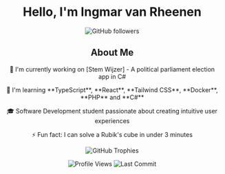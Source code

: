 <div align="center">
  <h1> Hello, I'm Ingmar van Rheenen </h1>
  <p>
    <img src="https://img.shields.io/github/followers/ingmarvanrheenen?style=social" alt="GitHub followers"/>
  </p>

  <h2> About Me </h2>

  <div>
    <p> 🔭 I'm currently working on [Stem Wijzer] - A political parliament election app in C# </p>
    <p> 🌱 I'm learning **TypeScript**, **React**, **Tailwind CSS**, **Docker**, **PHP** and **C#** </p>
    <p> 🎓 Software Development student passionate about creating intuitive user experiences </p>
    <p> ⚡ Fun fact: I can solve a Rubik's cube in under 3 minutes </p>
  </div>
</div>

<p align="center">
  <img src="https://github-profile-trophy.vercel.app/?username=ingmarvanrheenen&theme=onedark&row=1&column=6" alt="GitHub Trophies"/>
</p>

<div align="center">
  <img src="https://komarev.com/ghpvc/?username=ingmarvanrheenen&color=green" alt="Profile Views"/>
  <img src="https://img.shields.io/github/last-commit/ingmarvanrheenen/ingmarvanrheenen" alt="Last Commit"/>
</div>
